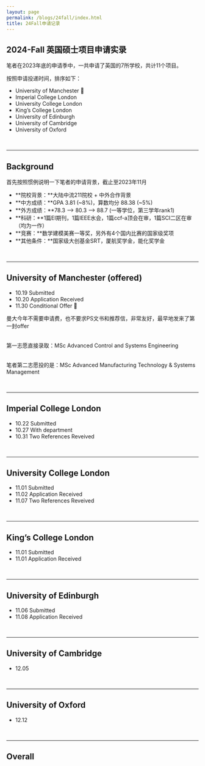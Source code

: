 ```yaml
---
layout: page
permalink: /blogs/24fall/index.html
title: 24Fall申请记录
---
```


## 2024-Fall 英国硕士项目申请实录

笔者在2023年底的申请季中，一共申请了英国的7所学校，共计11个项目。

按照申请投递时间，排序如下：

- University of Manchester 🎊
- Imperial College London
- University College London
- King’s College London
- University of Edinburgh
- University of Cambridge
- University of Oxford

<br>

----

## Background

首先按照惯例说明一下笔者的申请背景，截止至2023年11月

- **院校背景：**大陆中流211院校 + 中外合作背景
- **中方成绩：**GPA 3.81 (~8%)，算数均分 88.38 (~5%)
- **外方成绩：**78.3 --> 80.3 --> 88.7 (一等学位，第三学年rank1)
- **科研：**1篇EI期刊，1篇IEEE水会，1篇ccf-a顶会在审，1篇SCI二区在审（均为一作）
- **竞赛：**数学建模美赛一等奖，另外有4个国内比赛的国家级奖项
- **其他条件：**国家级大创基金SRT，厦航奖学金，能化奖学金

<br>

---

## University of Manchester (offered)

- 10.19 Submitted
- 10.20 Application Received
- 11.30 Conditional Offer 🎊

曼大今年不需要申请费，也不要求PS文书和推荐信，非常友好，最早地发来了第一封offer

<br>第一志愿直接录取：MSc Advanced Control and Systems Engineering

<br>笔者第二志愿投的是：MSc Advanced Manufacturing Technology & Systems Management

<br>

---

## Imperial College London

- 10.22 Submitted
- 10.27 With department
- 10.31 Two References Reveived

<br>

----

## University College London

- 11.01 Submitted
- 11.02 Application Received
- 11.07 Two References Reveived



<br>

---

## King’s College London

- 11.01 Submitted
- 11.01 Application Received

<br>

---

## University of Edinburgh

- 11.06 Submitted
- 11.08 Application Received

<br>



---

## University of Cambridge

- 12.05

<br>

---

## University of Oxford

- 12.12

<br>

---

## Overall



<br><br>
